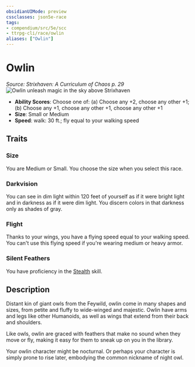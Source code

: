 ```yaml
---
obsidianUIMode: preview
cssclasses: json5e-race
tags:
- compendium/src/5e/scc
- ttrpg-cli/race/owlin
aliases: ["Owlin"]
---
```

# Owlin
*Source: Strixhaven: A Curriculum of Chaos p. 29*  
![Owlin unleash magic in the sky above Strixhaven](/3-Mechanics/CLI/races/img/owlin.webp#right)  

- **Ability Scores**: Choose one of: (a) Choose any +2, choose any other +1; (b) Choose any +1, choose any other +1, choose any other +1
- **Size**: Small or Medium
- **Speed**: walk: 30 ft.; fly equal to your walking speed

## Traits

### Size

You are Medium or Small. You choose the size when you select this race.

### Darkvision

You can see in dim light within 120 feet of yourself as if it were bright light and in darkness as if it were dim light. You discern colors in that darkness only as shades of gray.

### Flight

Thanks to your wings, you have a flying speed equal to your walking speed. You can't use this flying speed if you're wearing medium or heavy armor.

### Silent Feathers

You have proficiency in the [Stealth](/3-Mechanics/CLI/rules/skills.md#Stealth) skill.

## Description

Distant kin of giant owls from the Feywild, owlin come in many shapes and sizes, from petite and fluffy to wide-winged and majestic. Owlin have arms and legs like other Humanoids, as well as wings that extend from their back and shoulders.

Like owls, owlin are graced with feathers that make no sound when they move or fly, making it easy for them to sneak up on you in the library.

Your owlin character might be nocturnal. Or perhaps your character is simply prone to rise later, embodying the common nickname of night owl.